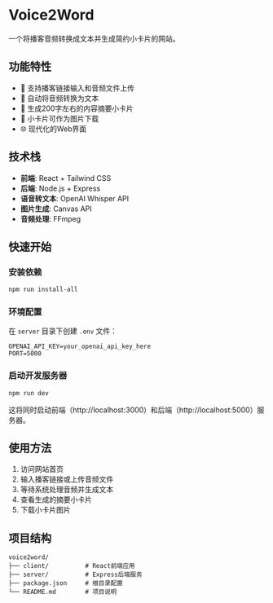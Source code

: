 # Voice2Word

一个将播客音频转换成文本并生成简约小卡片的网站。

## 功能特性

- 🎵 支持播客链接输入和音频文件上传
- 📝 自动将音频转换为文本
- 🎨 生成200字左右的内容摘要小卡片
- 📱 小卡片可作为图片下载
- 🌐 现代化的Web界面

## 技术栈

- **前端**: React + Tailwind CSS
- **后端**: Node.js + Express
- **语音转文本**: OpenAI Whisper API
- **图片生成**: Canvas API
- **音频处理**: FFmpeg

## 快速开始

### 安装依赖

```bash
npm run install-all
```

### 环境配置

在 `server` 目录下创建 `.env` 文件：

```env
OPENAI_API_KEY=your_openai_api_key_here
PORT=5000
```

### 启动开发服务器

```bash
npm run dev
```

这将同时启动前端（http://localhost:3000）和后端（http://localhost:5000）服务器。

## 使用方法

1. 访问网站首页
2. 输入播客链接或上传音频文件
3. 等待系统处理音频并生成文本
4. 查看生成的摘要小卡片
5. 下载小卡片图片

## 项目结构

```
voice2word/
├── client/          # React前端应用
├── server/          # Express后端服务
├── package.json     # 根目录配置
└── README.md        # 项目说明
```